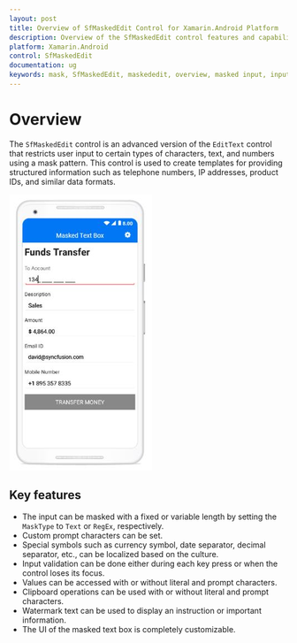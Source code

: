 ```yaml
---
layout: post
title: Overview of SfMaskedEdit Control for Xamarin.Android Platform
description: Overview of the SfMaskedEdit control features and capabilities for input masking in Xamarin.Android applications.
platform: Xamarin.Android
control: SfMaskedEdit
documentation: ug
keywords: mask, SfMaskedEdit, maskededit, overview, masked input, input validation
---
```


# Overview
The `SfMaskedEdit` control is an advanced version of the `EditText` control that restricts user input to certain types of characters, text, and numbers using a mask pattern. This control is used to create templates for providing structured information such as telephone numbers, IP addresses, product IDs, and similar data formats.

![SfMaskedEdit Overview](SfMaskedEditImages/OverView_img1.jpeg)

## Key features
* The input can be masked with a fixed or variable length by setting the `MaskType` to `Text` or `RegEx`, respectively.
* Custom prompt characters can be set.
* Special symbols such as currency symbol, date separator, decimal separator, etc., can be localized based on the culture.
* Input validation can be done either during each key press or when the control loses its focus.
* Values can be accessed with or without literal and prompt characters.
* Clipboard operations can be used with or without literal and prompt characters.
* Watermark text can be used to display an instruction or important information.
* The UI of the masked text box is completely customizable.


